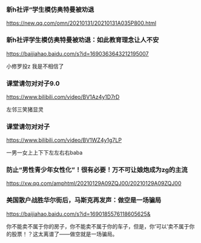 ### 新h社评“学生模仿奥特曼被劝退
https://new.qq.com/omn/20210131/20210131A035P800.html

### 新h社评学生模仿奥特曼被劝退：如此教育理念让人不安
https://baijiahao.baidu.com/s?id=1690363643212195007

小修罗投z
我是不相信了

### 课堂请勿对对子9.0
https://www.bilibili.com/video/BV1Az4y1D7rD

左邻三笑猪显灵

### 课堂请勿对对子
https://www.bilibili.com/video/BV1WZ4y1g7LP

一男一女上上下下左左右右baba

### 防止“男性青少年女性化”！很有必要！万不可让娘炮成为zg的主流
https://xw.qq.com/amphtml/20210129A09ZQJ00/20210129A09ZQJ00

### 美国散户战胜华尔街后，马斯克再发声：做空是一场骗局
https://baijiahao.baidu.com/s?id=1690185576118605625&

你不能卖不属于你的房子，你不能卖不属于你的车子，但是，你‘可以’卖不属于你的股票！？这太离谱了——做空就是一场骗局。
